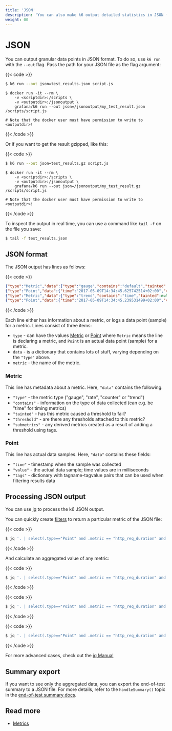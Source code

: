```yaml
---
title: 'JSON'
description: 'You can also make k6 output detailed statistics in JSON format by using the --out option.'
weight: 00
---
```


# JSON

You can output granular data points in JSON format.
To do so, use `k6 run` with the `--out` flag.
Pass the path for your JSON file as the flag argument:

{{< code >}}

```bash
$ k6 run --out json=test_results.json script.js
```

```docker
$ docker run -it --rm \
    -v <scriptdir>:/scripts \
    -v <outputdir>:/jsonoutput \
    grafana/k6 run --out json=/jsonoutput/my_test_result.json /scripts/script.js

# Note that the docker user must have permission to write to <outputdir>!
```

{{< /code >}}

Or if you want to get the result gzipped, like this:

{{< code >}}

```bash
$ k6 run --out json=test_results.gz script.js
```

```docker
$ docker run -it --rm \
    -v <scriptdir>:/scripts \
    -v <outputdir>:/jsonoutput \
    grafana/k6 run --out json=/jsonoutput/my_test_result.gz /scripts/script.js

# Note that the docker user must have permission to write to <outputdir>!
```

{{< /code >}}

To inspect the output in real time, you can use a command like `tail -f` on the file you save:

```bash
$ tail -f test_results.json
```

## JSON format

The JSON output has lines as follows:

{{< code >}}

```json
{"type":"Metric","data":{"type":"gauge","contains":"default","tainted":null,"thresholds":[],"submetrics":null},"metric":"vus"}
{"type":"Point","data":{"time":"2017-05-09T14:34:45.625742514+02:00","value":5,"tags":null},"metric":"vus"}
{"type":"Metric","data":{"type":"trend","contains":"time","tainted":null,"thresholds":["avg<1000"],"submetrics":null},"metric":"http_req_duration"}
{"type":"Point","data":{"time":"2017-05-09T14:34:45.239531499+02:00","value":459.865729,"tags":{"group":"::my group::json","method":"GET","status":"200","url":"https://quickpizza.grafana.com/api/tools"}},"metric":"http_req_duration"}
```

{{< /code >}}

Each line either has information about a metric, or logs a data point (sample) for a metric.
Lines consist of three items:

- `type` - can have the values [Metric](#metric) or [Point](#point) where `Metric` means the line is declaring a metric, and `Point` is an actual data point (sample) for a metric.
- `data` - is a dictionary that contains lots of stuff, varying depending on the `"type"` above.
- `metric` - the name of the metric.

### Metric

This line has metadata about a metric. Here, `"data"` contains the following:

- `"type"` - the metric type ("gauge", "rate", "counter" or "trend")
- `"contains"` - information on the type of data collected (can e.g. be "time" for timing metrics)
- `"tainted"` - has this metric caused a threshold to fail?
- `"threshold"` - are there any thresholds attached to this metric?
- `"submetrics"` - any derived metrics created as a result of adding a threshold using tags.

### Point

This line has actual data samples. Here, `"data"` contains these fields:

- `"time"` - timestamp when the sample was collected
- `"value"` - the actual data sample; time values are in milliseconds
- `"tags"` - dictionary with tagname-tagvalue pairs that can be used when filtering results data

## Processing JSON output

You can use [jq][jq_url] to process the k6 JSON output.

You can quickly create [filters][jq_filters_url] to return a particular metric of the JSON file:

{{< code >}}

```bash
$ jq '. | select(.type=="Point" and .metric == "http_req_duration" and .data.tags.status >= "200")' myscript-output.json
```

{{< /code >}}

And calculate an aggregated value of any metric:

{{< code >}}

```bash
$ jq '. | select(.type=="Point" and .metric == "http_req_duration" and .data.tags.status >= "200") | .data.value' myscript-output.json | jq -s 'add/length'
```

{{< /code >}}

{{< code >}}

```bash
$ jq '. | select(.type=="Point" and .metric == "http_req_duration" and .data.tags.status >= "200") | .data.value' myscript-output.json | jq -s min
```

{{< /code >}}

{{< code >}}

```bash
$ jq '. | select(.type=="Point" and .metric == "http_req_duration" and .data.tags.status >= "200") | .data.value' myscript-output.json | jq -s max
```

{{< /code >}}

For more advanced cases, check out the [jq Manual][jq_manual_url]

[jq_url]: https://stedolan.github.io/jq/ 'jq_url'
[jq_filters_url]: https://stedolan.github.io/jq/manual/#Basicfilters 'jq_filters_url'
[jq_manual_url]: https://stedolan.github.io/jq/manual/ 'jq_manual_url'

## Summary export

If you want to see only the aggregated data, you can export the end-of-test summary to a JSON file.
For more details, refer to the `handleSummary()` topic in the [end-of-test summary docs](https://grafana.com/docs/k6/<K6_VERSION>/results-output/end-of-test).

## Read more

- [Metrics](https://grafana.com/docs/k6/<K6_VERSION>/using-k6/metrics)
